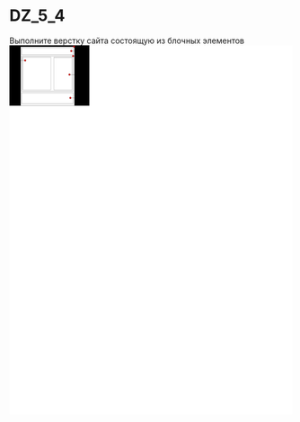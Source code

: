 # DZ_5_4
Выполните верстку сайта состоящую из блочных элементов
![rezultat](https://github.com/tori190386/DZ_5_4/blob/master/result.jpg)

